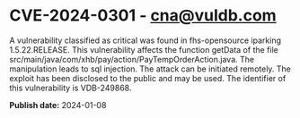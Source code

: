 # CVE-2024-0301 - cna@vuldb.com

A vulnerability classified as critical was found in fhs-opensource iparking 1.5.22.RELEASE. This vulnerability affects the function getData of the file src/main/java/com/xhb/pay/action/PayTempOrderAction.java. The manipulation leads to sql injection. The attack can be initiated remotely. The exploit has been disclosed to the public and may be used. The identifier of this vulnerability is VDB-249868.

**Publish date:** 2024-01-08
